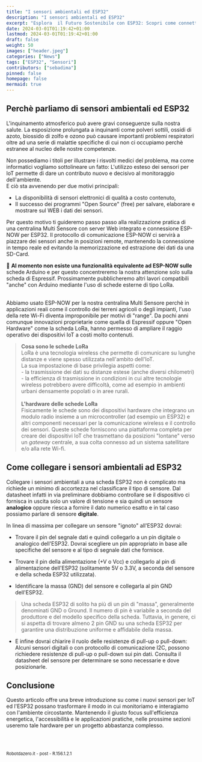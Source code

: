 ```yaml
---
title: "I sensori ambientali ed ESP32"
description: "I sensori ambientali ed ESP32"
excerpt: "Esplora  il Futuro Sostenibile con ESP32: Scopri come connettere il mondo della natura alla tecnologia avanzata con i nuovi Sensori Digitali ed ESP32 - Scopri come questa scheda sta rivoluzionando il Monitoraggio Ambientale e le Applicazioni Smart!..."
date: 2024-03-01T01:19:42+01:00
lastmod: 2024-03-01T01:19:42+01:00
draft: false
weight: 50
images: ["header.jpeg"]
categories: ["News"]
tags: ["ESP32", "Sensori"]
contributors: ["sebadima"]
pinned: false
homepage: false
mermaid: true
---
```




<!-- 
<a href="https://www.electrosoftcloud.com/en/esp32-wifi-and-esp-now-simultaneously/" target="_blank">link</a>
<a href="/blog/come-installare-platformio">post</a>
<a href="/zip/platformio-template.zip</a>
```bash
```     
<div class="alert alert-doks d-flexflex-shrink-1" role="alert">🔑.</div>
-->



## Perchè parliamo di sensori ambientali ed ESP32

L'inquinamento atmosferico può avere gravi conseguenze sulla nostra salute. La esposizione prolungata a inquinanti come polveri sottili, ossidi di azoto, biossido di zolfo e ozono può causare importanti problemi respiratori oltre ad una serie di malattie specifiche di cui non ci occupiamo perchè estranee al nucleo delle nostre competenze.

Non possediamo i titoli per illustrare i risvolti medici del problema, ma come informatici vogliamo sottolineare un fatto: L'utilizzo esteso dei sensori per IoT permette di dare un contributo nuovo e decisivo al monitoraggio dell'ambiente. <br>
E ciò sta avvenendo per due motivi principali:

- La disponibilità di sensori elettronici di qualità a costo contenuto,
- Il successo dei programmi "Open Source" (free) per salvare, elaborare e mostrare sul WEB i dati dei sensori.

Per questo motivo ti guideremo passo passo alla realizzazione pratica di una centralina Multi Sensore con server Web integrato e connessione ESP-NOW per ESP32. Il protocollo di comunicazione ESP-NOW ci servirà a piazzare dei sensori anche in posizioni remote, mantenendo la connessione in tempo reale ed evitando la memorizzazione ed estrazione dei dati da una SD-Card.

<div class="alert alert-doks d-flexflex-shrink-1" role="alert">🔑
<strong>Al momento non esiste una funzionalità equivalente ad ESP-NOW sulle </strong>schede Arduino e per questo concentreremo la nostra attenzione solo sulla scheda di Espressif. Prossimamente pubblicheremo altri lavori compatibili "anche" con Arduino mediante l'uso di schede esterne di tipo LoRa.</div>

<br>

Abbiamo usato ESP-NOW per la nostra centralina Multi Sensore perchè in applicazioni reali come il controllo dei terreni agricoli o degli impianti, l'uso della rete Wi-Fi diventa improponibile per motivi di "range". Da pochi anni comunque  innovazioni proprietarie come quella di Espressif oppure "Open Hardware" come la scheda LoRa, hanno permesso di ampliare il raggio operativo dei dispositivi IoT a costi molto contenuti.

> <strong>Cosa sono le schede LoRa</strong> <br>LoRa è una tecnologia wireless che permette di comunicare su lunghe distanze e viene spesso utilizzata nell'ambito dell'IoT. <br>La sua impostazione di base privilegia aspetti come:<br>- la trasmissione dei dati su distanze estese (anche diversi chilometri)<br>- la efficienza di trasmissione in condizioni in cui altre tecnologie wireless potrebbero avere difficoltà, come ad esempio in ambienti urbani densamente popolati o in aree rurali.<br><br><strong>L'hardware delle schede LoRa</strong> <br>Fisicamente le schede sono dei dispositivi hardware che integrano un modulo radio insieme a un microcontroller (ad esempio un ESP32) e altri componenti necessari per la comunicazione wireless e il controllo dei sensori. Queste schede forniscono una piattaforma completa per creare dei dispositivi IoT che trasmettano da posizioni "lontane" verso un *gateway* centrale, a sua colta connesso ad un sistema satellitare e/o alla rete Wi-fi. 

## Come collegare i sensori ambientali ad ESP32

Collegare i sensori ambientali a una scheda ESP32 non è complicato ma richiede un minimo di accortezza nel classificare il tipo di sensore. Dal datasheet infatti in via preliminare dobbiamo controllare se il dispositivo ci fornisca  in uscita solo un valore di tensione e sia quindi un sensore <strong>analogico</strong> oppure riesca a fornire il dato numerico esatto e in tal caso possiamo parlare di sensore <strong>digitale</strong>.

In linea di massima per collegare un sensore "ignoto" all'ESP32 dovrai:

- Trovare il pin del segnale dati e quindi collegarlo a un pin digitale o analogico dell'ESP32. Dovrai  scegliere un pin appropriato in base alle specifiche del sensore e al tipo di segnale dati che fornisce.

- Trovare il pin della alimentazione (+V o Vcc) e collegarlo al pin di alimentazione dell'ESP32 (solitamente 5V o 3.3V, a seconda del sensore e della scheda ESP32 utilizzata).

- Identificare la massa (GND) del sensore e collegarla al pin GND dell'ESP32.

> Una scheda ESP32 di solito ha più di un pin di "massa", generalmente denominati GND o Ground. Il numero di pin è variabile  a seconda del produttore e del modello specifico della scheda. Tuttavia, in genere, ci si aspetta di trovare almeno 2 pin GND su una scheda ESP32 per garantire una distribuzione uniforme e affidabile della massa.

- E infine dovrai chiarire il ruolo delle resistenze di pull-up o pull-down: Alcuni sensori digitali o con protocollo di comunicazione I2C, possono richiedere resistenze di pull-up o pull-down sui pin dati. Consulta il datasheet del sensore per determinare se sono necessarie e dove posizionarle.

## Conclusione
Questo articolo offre una breve introduzione su come i nuovi sensori per IoT ed l'ESP32 possano trasformare il modo in cui monitoriamo e interagiamo con l'ambiente circostante. Mantenendo il giusto focus sull'efficienza energetica, l'accessibilità e le applicazioni pratiche, nelle prossime sezioni useremo tale hardware per un progetto abbastanza complesso.

<br>
<br>
<p style="font-size: 0.80em;">Robotdazero.it - post - R.156.1.2.1</p>